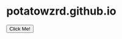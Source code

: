 # potatowzrd.github.io

<button type="button" onclick="clicked()">Click Me!</button>

<script>
function clicked() {
    ws.send("got it");
}
</script>

<script>
    const ws = new WebSocket('ws://localhost:3000');

    ws.addEventListener('open', () => { console.log('Connected to WebSocket server'); ws.send('Hello from the client!'); });
</script>
